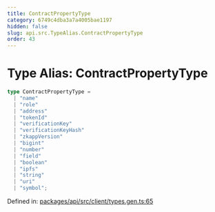 ```yaml
---
title: ContractPropertyType
category: 6749c4dba3a7a4005bae1197
hidden: false
slug: api.src.TypeAlias.ContractPropertyType
order: 43
---
```


# Type Alias: ContractPropertyType

```ts
type ContractPropertyType = 
  | "name"
  | "role"
  | "address"
  | "tokenId"
  | "verificationKey"
  | "verificationKeyHash"
  | "zkappVersion"
  | "bigint"
  | "number"
  | "field"
  | "boolean"
  | "ipfs"
  | "string"
  | "uri"
  | "symbol";
```

Defined in: [packages/api/src/client/types.gen.ts:65](https://github.com/zkcloudworker/minatokens-lib/blob/main/packages/api/src/client/types.gen.ts#L65)
